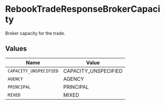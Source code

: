 # RebookTradeResponseBrokerCapacity

Broker capacity for the trade.


## Values

| Name                   | Value                  |
| ---------------------- | ---------------------- |
| `CAPACITY_UNSPECIFIED` | CAPACITY_UNSPECIFIED   |
| `AGENCY`               | AGENCY                 |
| `PRINCIPAL`            | PRINCIPAL              |
| `MIXED`                | MIXED                  |